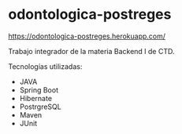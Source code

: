 # odontologica-postreges

https://odontologica-postreges.herokuapp.com/

Trabajo integrador de la materia Backend I de CTD.

Tecnologías utilizadas:
* JAVA
* Spring Boot
* Hibernate
* PostrgreSQL
* Maven
* JUnit
